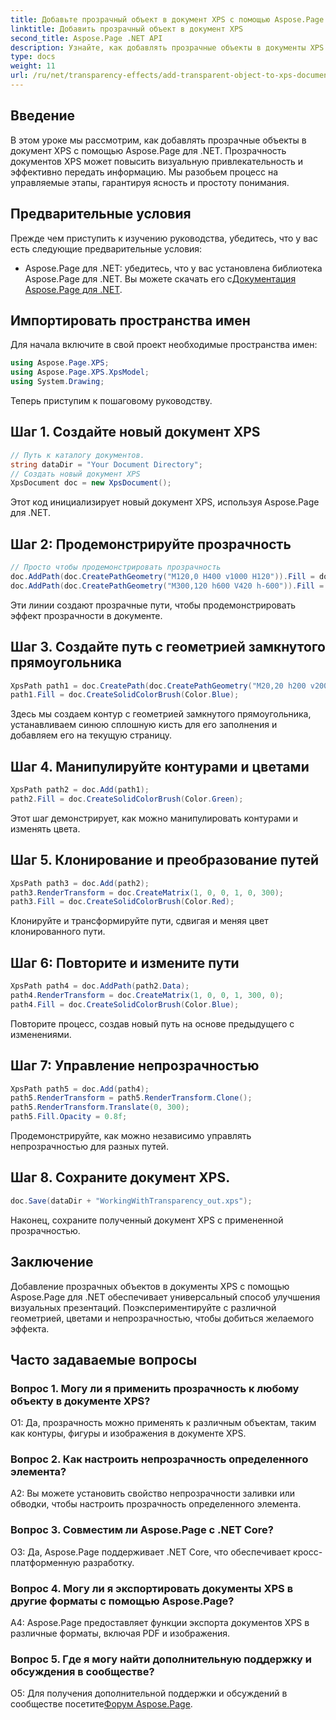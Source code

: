 ```yaml
---
title: Добавьте прозрачный объект в документ XPS с помощью Aspose.Page
linktitle: Добавить прозрачный объект в документ XPS
second_title: Aspose.Page .NET API
description: Узнайте, как добавлять прозрачные объекты в документы XPS в .NET с помощью Aspose.Page. Повысьте визуальную привлекательность с помощью пошаговых инструкций.
type: docs
weight: 11
url: /ru/net/transparency-effects/add-transparent-object-to-xps-document/
---
```

## Введение

В этом уроке мы рассмотрим, как добавлять прозрачные объекты в документ XPS с помощью Aspose.Page для .NET. Прозрачность документов XPS может повысить визуальную привлекательность и эффективно передать информацию. Мы разобьем процесс на управляемые этапы, гарантируя ясность и простоту понимания.

## Предварительные условия

Прежде чем приступить к изучению руководства, убедитесь, что у вас есть следующие предварительные условия:

-  Aspose.Page для .NET: убедитесь, что у вас установлена библиотека Aspose.Page для .NET. Вы можете скачать его с[Документация Aspose.Page для .NET](https://reference.aspose.com/page/net/).

## Импортировать пространства имен

Для начала включите в свой проект необходимые пространства имен:

```csharp
using Aspose.Page.XPS;
using Aspose.Page.XPS.XpsModel;
using System.Drawing;
```

Теперь приступим к пошаговому руководству.

## Шаг 1. Создайте новый документ XPS

```csharp
// Путь к каталогу документов.
string dataDir = "Your Document Directory";
// Создать новый документ XPS
XpsDocument doc = new XpsDocument();
```

Этот код инициализирует новый документ XPS, используя Aspose.Page для .NET.

## Шаг 2: Продемонстрируйте прозрачность

```csharp
// Просто чтобы продемонстрировать прозрачность
doc.AddPath(doc.CreatePathGeometry("M120,0 H400 v1000 H120")).Fill = doc.CreateSolidColorBrush(Color.Gray);
doc.AddPath(doc.CreatePathGeometry("M300,120 h600 V420 h-600")).Fill = doc.CreateSolidColorBrush(Color.Gray);
```

Эти линии создают прозрачные пути, чтобы продемонстрировать эффект прозрачности в документе.

## Шаг 3. Создайте путь с геометрией замкнутого прямоугольника

```csharp
XpsPath path1 = doc.CreatePath(doc.CreatePathGeometry("M20,20 h200 v200 h-200 z"));
path1.Fill = doc.CreateSolidColorBrush(Color.Blue);
```

Здесь мы создаем контур с геометрией замкнутого прямоугольника, устанавливаем синюю сплошную кисть для его заполнения и добавляем его на текущую страницу.

## Шаг 4. Манипулируйте контурами и цветами

```csharp
XpsPath path2 = doc.Add(path1);
path2.Fill = doc.CreateSolidColorBrush(Color.Green);
```

Этот шаг демонстрирует, как можно манипулировать контурами и изменять цвета.

## Шаг 5. Клонирование и преобразование путей

```csharp
XpsPath path3 = doc.Add(path2);
path3.RenderTransform = doc.CreateMatrix(1, 0, 0, 1, 0, 300);
path3.Fill = doc.CreateSolidColorBrush(Color.Red);
```

Клонируйте и трансформируйте пути, сдвигая и меняя цвет клонированного пути.

## Шаг 6: Повторите и измените пути

```csharp
XpsPath path4 = doc.AddPath(path2.Data);
path4.RenderTransform = doc.CreateMatrix(1, 0, 0, 1, 300, 0);
path4.Fill = doc.CreateSolidColorBrush(Color.Blue);
```

Повторите процесс, создав новый путь на основе предыдущего с изменениями.

## Шаг 7: Управление непрозрачностью

```csharp
XpsPath path5 = doc.Add(path4);
path5.RenderTransform = path5.RenderTransform.Clone();
path5.RenderTransform.Translate(0, 300);
path5.Fill.Opacity = 0.8f;
```

Продемонстрируйте, как можно независимо управлять непрозрачностью для разных путей.

## Шаг 8. Сохраните документ XPS.

```csharp
doc.Save(dataDir + "WorkingWithTransparency_out.xps");
```

Наконец, сохраните полученный документ XPS с примененной прозрачностью.

## Заключение

Добавление прозрачных объектов в документы XPS с помощью Aspose.Page для .NET обеспечивает универсальный способ улучшения визуальных презентаций. Поэкспериментируйте с различной геометрией, цветами и непрозрачностью, чтобы добиться желаемого эффекта.

## Часто задаваемые вопросы

### Вопрос 1. Могу ли я применить прозрачность к любому объекту в документе XPS?

О1: Да, прозрачность можно применять к различным объектам, таким как контуры, фигуры и изображения в документе XPS.

### Вопрос 2. Как настроить непрозрачность определенного элемента?

A2: Вы можете установить свойство непрозрачности заливки или обводки, чтобы настроить прозрачность определенного элемента.

### Вопрос 3. Совместим ли Aspose.Page с .NET Core?

О3: Да, Aspose.Page поддерживает .NET Core, что обеспечивает кросс-платформенную разработку.

### Вопрос 4. Могу ли я экспортировать документы XPS в другие форматы с помощью Aspose.Page?

A4: Aspose.Page предоставляет функции экспорта документов XPS в различные форматы, включая PDF и изображения.

### Вопрос 5. Где я могу найти дополнительную поддержку и обсуждения в сообществе?

 О5: Для получения дополнительной поддержки и обсуждений в сообществе посетите[Форум Aspose.Page](https://forum.aspose.com/c/page/39).
